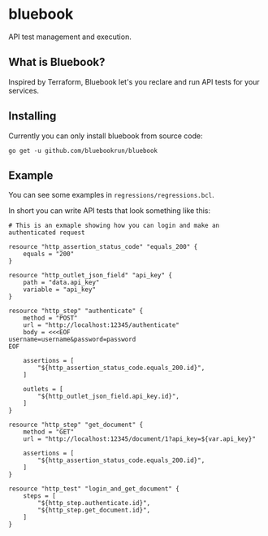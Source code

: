 # bluebook

API test management and execution.

## What is Bluebook?

Inspired by Terraform, Bluebook let's you reclare and run API tests for your
services.

## Installing

Currently you can only install bluebook from source code:

```
go get -u github.com/bluebookrun/bluebook
```

## Example

You can see some examples in `regressions/regressions.bcl`.

In short you can write API tests that look something like this:

```
# This is an exmaple showing how you can login and make an authenticated request

resource "http_assertion_status_code" "equals_200" {
    equals = "200"
}

resource "http_outlet_json_field" "api_key" {
    path = "data.api_key"
    variable = "api_key"
}

resource "http_step" "authenticate" {
    method = "POST"
    url = "http://localhost:12345/authenticate"
    body = <<<EOF
username=username&password=password
EOF

    assertions = [
        "${http_assertion_status_code.equals_200.id}",
    ]

    outlets = [
        "${http_outlet_json_field.api_key.id}",
    ]
}

resource "http_step" "get_document" {
    method = "GET"
    url = "http://localhost:12345/document/1?api_key=${var.api_key}"

    assertions = [
        "${http_assertion_status_code.equals_200.id}",
    ]
}

resource "http_test" "login_and_get_document" {
    steps = [
        "${http_step.authenticate.id}",
        "${http_step.get_document.id}",
    ]
}
```
